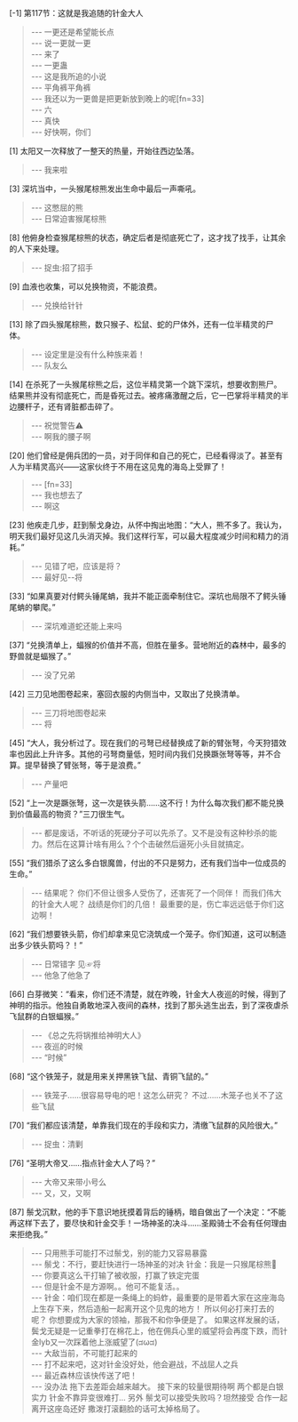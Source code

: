 
[-1] 第117节：这就是我追随的针金大人
>--- 一更还是希望能长点<br>
>--- 说一更就一更<br>
>--- 来了<br>
>--- 一更蛊<br>
>--- 这是我所追的小说<br>
>--- 平角裤平角裤<br>
>--- 我还以为一更兽是把更新放到晚上的呢[fn=33]<br>
>--- 六<br>
>--- 真快<br>
>--- 好快啊，你们<br>

[1] 太阳又一次释放了一整天的热量，开始往西边坠落。
>--- 我来啦<br>

[3] 深坑当中，一头猴尾棕熊发出生命中最后一声嘶吼。
>--- 这憋屈的熊<br>
>--- 日常迫害猴尾棕熊<br>

[8] 他俯身检查猴尾棕熊的状态，确定后者是彻底死亡了，这才找了找手，让其余的人下来处理。
>--- 捉虫:招了招手<br>

[9] 血液也收集，可以兑换物资，不能浪费。
>--- 兑换给针针<br>

[13] 除了四头猴尾棕熊，数只猴子、松鼠、蛇的尸体外，还有一位半精灵的尸体。
>--- 设定里是没有什么种族来着！<br>
>--- 队友么<br>

[14] 在杀死了一头猴尾棕熊之后，这位半精灵第一个跳下深坑，想要收割熊尸。结果熊并没有彻底死亡，而是昏死过去。被疼痛激醒之后，它一巴掌将半精灵的半边腰杆子，还有肾脏都击碎了。
>--- 祝觉警告⚠️<br>
>--- 啊我的腰子啊<br>

[20] 他们曾经是佣兵团的一员，对于同伴和自己的死亡，已经看得淡了。甚至有人为半精灵高兴——这家伙终于不用在这见鬼的海岛上受罪了！
>--- [fn=33]<br>
>--- 我也想去了<br>
>--- 啊这<br>

[23] 他疾走几步，赶到鬃戈身边，从怀中掏出地图：“大人，熊不多了。我认为，明天我们最好见这几头消灭掉。我们这样行军，可以最大程度减少时间和精力的消耗。”
>--- 见错了吧，应该是将？<br>
>--- 最好见--将<br>

[33] “如果真要对付鳄头锤尾蚺，我并不能正面牵制住它。深坑也局限不了鳄头锤尾蚺的攀爬。”
>--- 深坑难道蛇还能上来吗<br>

[37] “兑换清单上，蝠猴的价值并不高，但胜在量多。营地附近的森林中，最多的野兽就是蝠猴了。”
>--- 没了兄弟<br>

[42] 三刀见地图卷起来，塞回衣服的内侧当中，又取出了兑换清单。
>--- 三刀将地图卷起来<br>
>--- 将<br>

[45] “大人，我分析过了。现在我们的弓弩已经替换成了新的臂张弩，今天狩猎效率也因此上升许多。其他的弓弩商量低，短时间内我们兑换蹶张弩等等，并不合算。提早替换了臂张弩，等于是浪费。”
>--- 产量吧<br>

[52] “上一次是蹶张弩，这一次是铁头箭……这不行！为什么每次我们都不能兑换到价值最高的物资？”三刀很生气。
>--- 都是废话，不听话的死硬分子可以先杀了。又不是没有这种秒杀的能力。然后在这算计啥有用么？个个击破然后逼死小头目就搞定。<br>

[55] “我们猎杀了这么多白银魔兽，付出的不只是努力，还有我们当中一位成员的生命。”
>--- 结果呢？
你们不但让很多人受伤了，还害死了一个同伴！
而我们伟大的针金大人呢？
战绩是你们的几倍！
最重要的是，伤亡率远远低于你们这边啊！<br>

[62] “我们想要铁头箭，你们却拿来见它浇筑成一个笼子。你们知道，这可以制造出多少铁头箭吗？！”
>--- 日常错字 见☞将<br>
>--- 他急了他急了<br>

[66] 白芽微笑：“看来，你们还不清楚，就在昨晚，针金大人夜巡的时候，得到了神明的指示。他独自勇敢地深入夜间的森林，找到了那头逃生出去，到了深夜虐杀飞鼠群的白银蝠猴。”
>--- 《总之先将锅推给神明大人》<br>
>--- 夜巡的时候<br>
>--- “时候”<br>

[68] “这个铁笼子，就是用来关押黑铁飞鼠、青铜飞鼠的。”
>--- 铁笼子……很容易导电的吧！这怎么研究？
不过……木笼子也关不了这些飞鼠<br>

[70] “我们都应该清楚，单靠我们现在的手段和实力，清缴飞鼠群的风险很大。”
>--- 捉虫：清剿<br>

[76] “圣明大帝又……指点针金大人了吗？”
>--- 大帝又来带小号么<br>
>--- 又，又，又啊<br>

[87] 鬃戈沉默，他的手下意识地抚摸着背后的锤柄，暗自做出了一个决定：“不能再这样下去了，要尽快和针金交手！一场神圣的决斗……圣殿骑士不会有任何理由来拒绝我。”
>--- 只用熊手可能打不过鬃戈，别的能力又容易暴露<br>
>--- 鬃戈：不行，要赶快进行一场神圣的对决
针金：我是一只猴尾棕熊🐻<br>
>--- 你要真这么干打输了被收服，打赢了铁定完蛋<br>
>--- 但是针金不是方源啊。。他可不能复活。。<br>
>--- 针金：咱们现在都是一条绳上的蚂蚱，最重要的是带着大家在这座海岛上生存下来，然后造船一起离开这个见鬼的地方！
所以何必打来打去的呢？
你想要成为大家的领袖，那我不和你争便是了。
如果这样发展的话，鬓戈无疑是一记重拳打在棉花上，他在佣兵心里的威望将会再度下跌，而针金lyb又一次踩着他上涨威望了(ಡωಡ)<br>
>--- 大敌当前，不可能打起来的<br>
>--- 打不起来吧，这对针金没好处，他会避战，不战屈人之兵<br>
>--- 最近森林应该快传送了吧！<br>
>--- 没办法 拖下去差距会越来越大。
接下来的较量很期待啊 两个都是白银实力 针金不靠异变很难打…
另外 鬃戈可以接受失败吗？坦然接受 合作一起离开这座岛还好 撒泼打滚翻脸的话可太掉格局了。<br>
